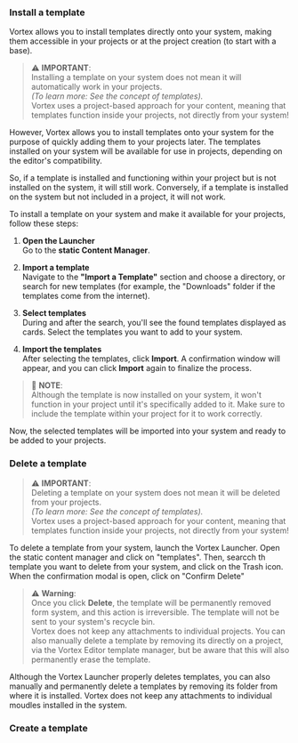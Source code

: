 ### Install a template

Vortex allows you to install templates directly onto your system, making them accessible in your projects or at the project creation (to start with a base).

> ⚠️ **IMPORTANT**:  
> Installing a template on your system does not mean it will automatically work in your projects.  
> *(To learn more: See the concept of templates).*  
> Vortex uses a project-based approach for your content, meaning that templates function inside your projects, not directly from your system!

However, Vortex allows you to install templates onto your system for the purpose of quickly adding them to your projects later. The templates installed on your system will be available for use in projects, depending on the editor's compatibility.

So, if a template is installed and functioning within your project but is not installed on the system, it will still work. Conversely, if a template is installed on the system but not included in a project, it will not work.

To install a template on your system and make it available for your projects, follow these steps:

1. **Open the Launcher**  
   Go to the **static Content Manager**.

2. **Import a template**  
   Navigate to the **"Import a Template"** section and choose a directory, or search for new templates (for example, the "Downloads" folder if the templates come from the internet).

3. **Select templates**  
   During and after the search, you'll see the found templates displayed as cards. Select the templates you want to add to your system.

4. **Import the templates**  
   After selecting the templates, click **Import**. A confirmation window will appear, and you can click **Import** again to finalize the process.

> 🔧 **NOTE**:  
> Although the template is now installed on your system, it won't function in your project until it's specifically added to it. Make sure to include the template within your project for it to work correctly.  

Now, the selected templates will be imported into your system and ready to be added to your projects.


### Delete a template
> ⚠️ **IMPORTANT**:  
> Deleting a template on your system does not mean it will be deleted from your projects.  
> *(To learn more: See the concept of templates).*  
> Vortex uses a project-based approach for your content, meaning that templates function inside your projects, not directly from your system!

To delete a template from your system, launch the Vortex Launcher. Open the static content manager and click on "templates". Then, searcch th template you want to delete from your system, and click on the Trash icon. When the confirmation modal is open, click on "Confirm Delete"


> ⚠️ **Warning**:  
> Once you click **Delete**, the template will be permanently removed form system, and this action is irreversible. The template will not be sent to your system's recycle bin.  
> Vortex does not keep any attachments to individual projects. You can also manually delete a template by removing its directly on a project, via the Vortex Editor template manager, but be aware that this will also permanently erase the template.


Although the Vortex Launcher properly deletes templates, you can also manually and permanently delete a templates by removing its folder from where it is installed. Vortex does not keep any attachments to individual moudles installed in the system.


### Create a template
